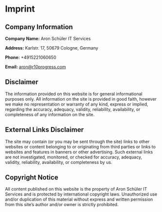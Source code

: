 # Imprint

## Company Information

**Company Name:** Aron Schüler IT Services

**Address:** Karlstr. 17, 50679 Cologne, Germany

**Phone:** +4915221060650

**Email:** aron@r10progress.com

## Disclaimer

The information provided on this website is for general informational purposes only. All information on the site is provided in good faith, however we make no representation or warranty of any kind, express or implied, regarding the accuracy, adequacy, validity, reliability, availability, or completeness of any information on the site.

## External Links Disclaimer

The site may contain (or you may be sent through the site) links to other websites or content belonging to or originating from third parties or links to websites and features in banners or other advertising. Such external links are not investigated, monitored, or checked for accuracy, adequacy, validity, reliability, availability, or completeness by us.

## Copyright Notice

All content published on this website is the property of Aron Schüler IT Services and is protected by international copyright laws. Unauthorized use and/or duplication of this material without express and written permission from this site’s author and/or owner is strictly prohibited.

